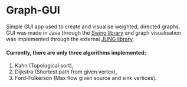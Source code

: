 # Graph-GUI

Simple GUI app used to create and visualise weighted, directed graphs.\
GUI was made in Java through the [Swing library](https://docs.oracle.com/javase/8/docs/api/index.html?javax/swing/package-summary.html) and graph visualisation was implemented through the external [JUNG library](https://jung.sourceforge.net/).

#### Currently, there are only three algorithms implemented:
1. Kahn (Topological sort),
2. Dijkstra (Shortest path from given vertex),
3. Ford-Fulkerson (Max flow given source and sink vertices).
